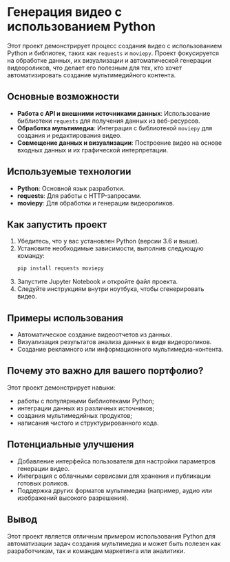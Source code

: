 # Генерация видео с использованием Python

Этот проект демонстрирует процесс создания видео с использованием Python и библиотек, таких как `requests` и `moviepy`. Проект фокусируется на обработке данных, их визуализации и автоматической генерации видеороликов, что делает его полезным для тех, кто хочет автоматизировать создание мультимедийного контента.

## Основные возможности
- **Работа с API и внешними источниками данных**: Использование библиотеки `requests` для получения данных из веб-ресурсов.
- **Обработка мультимедиа**: Интеграция с библиотекой `moviepy` для создания и редактирования видео.
- **Совмещение данных и визуализации**: Построение видео на основе входных данных и их графической интерпретации.

## Используемые технологии
- **Python**: Основной язык разработки.
- **requests**: Для работы с HTTP-запросами.
- **moviepy**: Для обработки и генерации видеороликов.

## Как запустить проект
1. Убедитесь, что у вас установлен Python (версии 3.6 и выше).
2. Установите необходимые зависимости, выполнив следующую команду:
   ```bash
   pip install requests moviepy
   ```
3. Запустите Jupyter Notebook и откройте файл проекта.
4. Следуйте инструкциям внутри ноутбука, чтобы сгенерировать видео.

## Примеры использования
- Автоматическое создание видеоотчетов из данных.
- Визуализация результатов анализа данных в виде видеороликов.
- Создание рекламного или информационного мультимедиа-контента.

## Почему это важно для вашего портфолио?
Этот проект демонстрирует навыки:
- работы с популярными библиотеками Python;
- интеграции данных из различных источников;
- создания мультимедийных продуктов;
- написания чистого и структурированного кода.

## Потенциальные улучшения
- Добавление интерфейса пользователя для настройки параметров генерации видео.
- Интеграция с облачными сервисами для хранения и публикации готовых роликов.
- Поддержка других форматов мультимедиа (например, аудио или изображений высокого разрешения).

## Вывод
Этот проект является отличным примером использования Python для автоматизации задач создания мультимедиа и может быть полезен как разработчикам, так и командам маркетинга или аналитики. 
